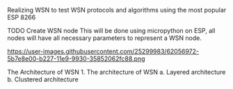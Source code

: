 Realizing WSN to test WSN protocols and algorithms
using the most popular ESP 8266

TODO
Create WSN node
	This will be done using micropython on ESP, all nodes
	will have all necessary parameters to represent a WSN
	node.
	 
https://user-images.githubusercontent.com/25299983/62056972-5b7e8e00-b227-11e9-9930-35852062fc88.png

	
The Architecture of WSN
    1. The architecture of WSN
        a. Layered architecture
        b. Clustered architecture


